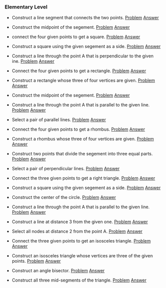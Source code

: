 ### Elementary Level

* Construct a line segment that connects the two points.
[Problem](1/Problems/1.png) 
[Answer](1/Solutions/1.png)

* Construct the midpoint of the segement.
[Problem](1/Problems/2.png) 
[Answer](1/Solutions/2.png)

* connect the four given points to get a square.
[Problem](1/Problems/3.png) 
[Answer](1/Solutions/3.png)

* Construct a square using the given segement as a side.
[Problem](1/Problems/4.png) 
[Answer](1/Solutions/4.png)

* Construct a line through the point A that is perpendicular to the given ine.
[Problem](1/Problems/5.png) 
[Answer](1/Solutions/5.png)

* Connect the four given points to get a rectangle.
[Problem](1/Problems/6.png) 
[Answer](1/Solutions/6.png)

* Construct a rectangle whose three of four vertices are given.
[Problem](1/Problems/7.png) 
[Answer](1/Solutions/7.png)

* Construct the midpoint of the segement.
[Problem](1/Problems/8.png) 
[Answer](1/Solutions/8.png)

* Construct a line through the point A that is parallel to the given line.
[Problem](1/Problems/9.png) 
[Answer](1/Solutions/9.png)

* Select a pair of parallel lines.
[Problem](1/Problems/10.png) 
[Answer](1/Solutions/10.png)

* Connect the four given points to get a rhombus.
[Problem](1/Problems/11.png) 
[Answer](1/Solutions/11.png)

* Construct a rhombus whose three of four vertices are given.
[Problem](1/Problems/12.png) 
[Answer](1/Solutions/12.png)

* Construct two points that divide the segement into three equal parts.
[Problem](1/Problems/13.png) 
[Answer](1/Solutions/13.png)

* Select a pair of perpendicular lines.
[Problem](1/Problems/14.png) 
[Answer](1/Solutions/14.png)

* Connect the three given points to get a right triangle.
[Problem](1/Problems/15.png) 
[Answer](1/Solutions/15.png)

* Construct a square using the given segement as a side.
[Problem](1/Problems/16.png) 
[Answer](1/Solutions/16.png)

* Construct the center of the circle.
[Problem](1/Problems/17.png) 
[Answer](1/Solutions/17.png)

* Construct a line through the point A that is parallel to the given line.
[Problem](1/Problems/18.png) 
[Answer](1/Solutions/18.png)

* Construct a line at distance 3 from the given one.
[Problem](1/Problems/19.png) 
[Answer](1/Solutions/19.png)

* Select all nodes at distance 2 from the point A.
[Problem](1/Problems/20.png) 
[Answer](1/Solutions/20.png)

* Connect the three given points to get an isosceles triangle.
[Problem](1/Problems/21.png) 
[Answer](1/Solutions/21.png)

* Construct an isosceles triangle whose vertices are three of the given points.
[Problem](1/Problems/22.png) 
[Answer](1/Solutions/22.png)

* Construct an angle bisector.
[Problem](1/Problems/23.png) 
[Answer](1/Solutions/23.png)

* Construct all three mid-segments of the triangle.
[Problem](1/Problems/24.png) 
[Answer](1/Solutions/24.png)